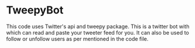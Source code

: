 # TweepyBot
This code uses Twitter's api and tweepy package.
This is a twitter bot with which can read and paste your tweeter feed for you. It can also be used to follow or unfollow users as per mentioned in the code file. 

